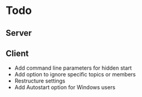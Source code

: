 Todo
====

Server
------

Client
------
+ Add command line parameters for hidden start
+ Add option to ignore specific topics or members
+ Restructure settings
+ Add Autostart option for Windows users
